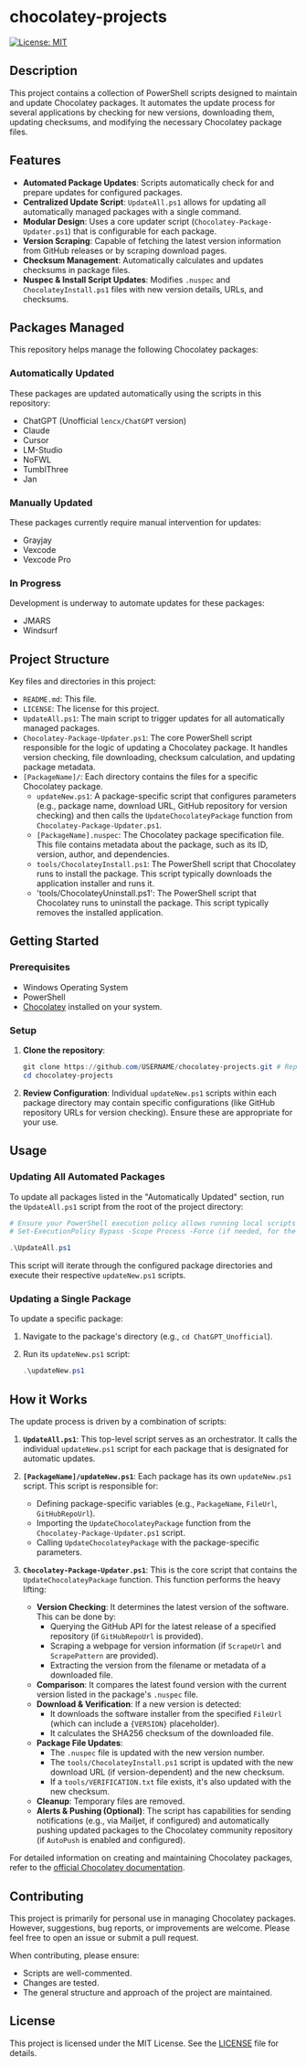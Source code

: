 # chocolatey-projects

[![License: MIT](https://img.shields.io/badge/License-MIT-yellow.svg)](https://opensource.org/licenses/MIT) <!-- Assuming MIT License from the LICENSE file -->

## Description

This project contains a collection of PowerShell scripts designed to maintain and update Chocolatey packages. It automates the update process for several applications by checking for new versions, downloading them, updating checksums, and modifying the necessary Chocolatey package files.

## Features

- **Automated Package Updates**: Scripts automatically check for and prepare updates for configured packages.
- **Centralized Update Script**: `UpdateAll.ps1` allows for updating all automatically managed packages with a single command.
- **Modular Design**: Uses a core updater script (`Chocolatey-Package-Updater.ps1`) that is configurable for each package.
- **Version Scraping**: Capable of fetching the latest version information from GitHub releases or by scraping download pages.
- **Checksum Management**: Automatically calculates and updates checksums in package files.
- **Nuspec & Install Script Updates**: Modifies `.nuspec` and `ChocolateyInstall.ps1` files with new version details, URLs, and checksums.

## Packages Managed

This repository helps manage the following Chocolatey packages:

### Automatically Updated

These packages are updated automatically using the scripts in this repository:

- ChatGPT (Unofficial `lencx/ChatGPT` version)
- Claude
- Cursor
- LM-Studio
- NoFWL
- TumblThree
- Jan

### Manually Updated

These packages currently require manual intervention for updates:

- Grayjay
- Vexcode
- Vexcode Pro

### In Progress

Development is underway to automate updates for these packages:

- JMARS
- Windsurf

## Project Structure

Key files and directories in this project:

- `README.md`: This file.
- `LICENSE`: The license for this project.
- `UpdateAll.ps1`: The main script to trigger updates for all automatically managed packages.
- `Chocolatey-Package-Updater.ps1`: The core PowerShell script responsible for the logic of updating a Chocolatey package. It handles version checking, file downloading, checksum calculation, and updating package metadata.
- `[PackageName]/`: Each directory contains the files for a specific Chocolatey package.
  - `updateNew.ps1`: A package-specific script that configures parameters (e.g., package name, download URL, GitHub repository for version checking) and then calls the `UpdateChocolateyPackage` function from `Chocolatey-Package-Updater.ps1`.
  - `[PackageName].nuspec`: The Chocolatey package specification file. This file contains metadata about the package, such as its ID, version, author, and dependencies.
  - `tools/ChocolateyInstall.ps1`: The PowerShell script that Chocolatey runs to install the package. This script typically downloads the application installer and runs it.
  - 'tools/ChocolateyUninstall.ps1': The PowerShell script that Chocolatey runs to uninstall the package. This script typically removes the installed application.

## Getting Started

### Prerequisites

- Windows Operating System
- PowerShell
- [Chocolatey](https://chocolatey.org/install) installed on your system.

### Setup

1.  **Clone the repository**:
    ```powershell
    git clone https://github.com/USERNAME/chocolatey-projects.git # Replace USERNAME with the actual GitHub username/organization
    cd chocolatey-projects
    ```
2.  **Review Configuration**:
    Individual `updateNew.ps1` scripts within each package directory may contain specific configurations (like GitHub repository URLs for version checking). Ensure these are appropriate for your use.

## Usage

### Updating All Automated Packages

To update all packages listed in the "Automatically Updated" section, run the `UpdateAll.ps1` script from the root of the project directory:

```powershell
# Ensure your PowerShell execution policy allows running local scripts
# Set-ExecutionPolicy Bypass -Scope Process -Force (if needed, for the current session)

.\UpdateAll.ps1
```

This script will iterate through the configured package directories and execute their respective `updateNew.ps1` scripts.

### Updating a Single Package

To update a specific package:

1.  Navigate to the package's directory (e.g., `cd ChatGPT_Unofficial`).
2.  Run its `updateNew.ps1` script:

    ```powershell
    .\updateNew.ps1
    ```

## How it Works

The update process is driven by a combination of scripts:

1.  **`UpdateAll.ps1`**: This top-level script serves as an orchestrator. It calls the individual `updateNew.ps1` script for each package that is designated for automatic updates.

2.  **`[PackageName]/updateNew.ps1`**: Each package has its own `updateNew.ps1` script. This script is responsible for:

    - Defining package-specific variables (e.g., `PackageName`, `FileUrl`, `GitHubRepoUrl`).
    - Importing the `UpdateChocolateyPackage` function from the `Chocolatey-Package-Updater.ps1` script.
    - Calling `UpdateChocolateyPackage` with the package-specific parameters.

3.  **`Chocolatey-Package-Updater.ps1`**: This is the core script that contains the `UpdateChocolateyPackage` function. This function performs the heavy lifting:
    - **Version Checking**: It determines the latest version of the software. This can be done by:
      - Querying the GitHub API for the latest release of a specified repository (if `GitHubRepoUrl` is provided).
      - Scraping a webpage for version information (if `ScrapeUrl` and `ScrapePattern` are provided).
      - Extracting the version from the filename or metadata of a downloaded file.
    - **Comparison**: It compares the latest found version with the current version listed in the package's `.nuspec` file.
    - **Download & Verification**: If a new version is detected:
      - It downloads the software installer from the specified `FileUrl` (which can include a `{VERSION}` placeholder).
      - It calculates the SHA256 checksum of the downloaded file.
    - **Package File Updates**:
      - The `.nuspec` file is updated with the new version number.
      - The `tools/ChocolateyInstall.ps1` script is updated with the new download URL (if version-dependent) and the new checksum.
      - If a `tools/VERIFICATION.txt` file exists, it's also updated with the new checksum.
    - **Cleanup**: Temporary files are removed.
    - **Alerts & Pushing (Optional)**: The script has capabilities for sending notifications (e.g., via Mailjet, if configured) and automatically pushing updated packages to the Chocolatey community repository (if `AutoPush` is enabled and configured).

For detailed information on creating and maintaining Chocolatey packages, refer to the [official Chocolatey documentation](https://docs.chocolatey.org/en-us/create/create-packages).

## Contributing

This project is primarily for personal use in managing Chocolatey packages. However, suggestions, bug reports, or improvements are welcome. Please feel free to open an issue or submit a pull request.

When contributing, please ensure:

- Scripts are well-commented.
- Changes are tested.
- The general structure and approach of the project are maintained.

## License

This project is licensed under the MIT License. See the [LICENSE](LICENSE) file for details.
